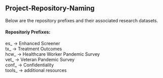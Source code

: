 ## Project-Repository-Naming

Below are the repository prefixes and their associated research datasets.

#### Repositoriy Prefixes:

es_ -> Enhanced Screener <br />
tx_ -> Treatment Outcomes <br />
hcw_ -> Healthcare Worker Pandemic Survey  <br />
vet_ -> Veteran Pandemic Survey <br />
conf_ -> Confidentiality <br />
tools_ -> additional resources <br />
